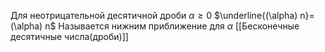 Для неотрицательной десятичной дроби $\alpha  \ge 0$
$\underline{(\alpha) n}=(\alpha) n$
Называется нижним приближение для $\alpha$
[[Бесконечные десятичные числа(дроби)]]
